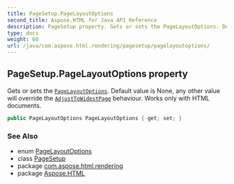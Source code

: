 ```yaml
---
title: PageSetup.PageLayoutOptions
second_title: Aspose.HTML for Java API Reference
description: PageSetup property. Gets or sets the PageLayoutOptions. Default value is None any other value will override the AdjustToWidestPage behaviour. Works only with HTML documents
type: docs
weight: 60
url: /java/com.aspose.html.rendering/pagesetup/pagelayoutoptions/
---
```

## PageSetup.PageLayoutOptions property

Gets or sets the [`PageLayoutOptions`](../../pagelayoutoptions/). Default value is None, any other value will override the [`AdjustToWidestPage`](../adjusttowidestpage/) behaviour. Works only with HTML documents.

```java
public PageLayoutOptions PageLayoutOptions { get; set; }
```

### See Also

* enum [PageLayoutOptions](../../pagelayoutoptions/)
* class [PageSetup](../)
* package [com.aspose.html.rendering](../../../com.aspose.html.rendering/)
* package [Aspose.HTML](../../../)
